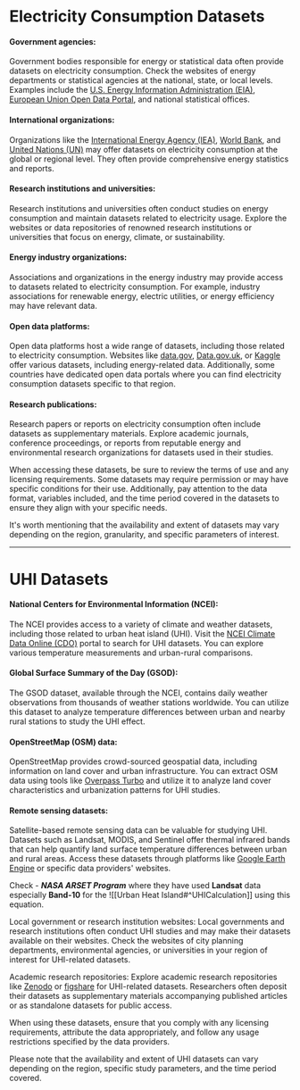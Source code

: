 # Electricity Consumption Datasets

#### Government agencies: 
Government bodies responsible for energy or statistical data often provide datasets on electricity consumption. Check the websites of energy departments or statistical agencies at the national, state, or local levels. Examples include the [U.S. Energy Information Administration (EIA)](https://www.eia.gov/), [European Union Open Data Portal](https://data.europa.eu/euodp/en/home), and national statistical offices.

#### International organizations: 
Organizations like the [International Energy Agency (IEA)](https://www.iea.org/), [World Bank](https://databank.worldbank.org/home), and [United Nations (UN)](https://data.un.org/) may offer datasets on electricity consumption at the global or regional level. They often provide comprehensive energy statistics and reports.

#### Research institutions and universities: 
Research institutions and universities often conduct studies on energy consumption and maintain datasets related to electricity usage. Explore the websites or data repositories of renowned research institutions or universities that focus on energy, climate, or sustainability.

#### Energy industry organizations: 
Associations and organizations in the energy industry may provide access to datasets related to electricity consumption. For example, industry associations for renewable energy, electric utilities, or energy efficiency may have relevant data.

#### Open data platforms: 
Open data platforms host a wide range of datasets, including those related to electricity consumption. Websites like [data.gov](https://www.data.gov/), [Data.gov.uk](https://data.gov.uk/), or [Kaggle](https://www.kaggle.com/datasets) offer various datasets, including energy-related data. Additionally, some countries have dedicated open data portals where you can find electricity consumption datasets specific to that region.

#### Research publications: 
Research papers or reports on electricity consumption often include datasets as supplementary materials. Explore academic journals, conference proceedings, or reports from reputable energy and environmental research organizations for datasets used in their studies.

When accessing these datasets, be sure to review the terms of use and any licensing requirements. Some datasets may require permission or may have specific conditions for their use. Additionally, pay attention to the data format, variables included, and the time period covered in the datasets to ensure they align with your specific needs.

It's worth mentioning that the availability and extent of datasets may vary depending on the region, granularity, and specific parameters of interest.

---
# UHI Datasets

#### National Centers for Environmental Information (NCEI): 
The NCEI provides access to a variety of climate and weather datasets, including those related to urban heat island (UHI). Visit the [NCEI Climate Data Online (CDO)](https://www.ncdc.noaa.gov/cdo-web/) portal to search for UHI datasets. You can explore various temperature measurements and urban-rural comparisons.

#### Global Surface Summary of the Day (GSOD): 
The GSOD dataset, available through the NCEI, contains daily weather observations from thousands of weather stations worldwide. You can utilize this dataset to analyze temperature differences between urban and nearby rural stations to study the UHI effect.

#### OpenStreetMap (OSM) data: 
OpenStreetMap provides crowd-sourced geospatial data, including information on land cover and urban infrastructure. You can extract OSM data using tools like [Overpass Turbo](https://overpass-turbo.eu/) and utilize it to analyze land cover characteristics and urbanization patterns for UHI studies.

#### Remote sensing datasets: 
Satellite-based remote sensing data can be valuable for studying UHI. Datasets such as Landsat, MODIS, and Sentinel offer thermal infrared bands that can help quantify land surface temperature differences between urban and rural areas. Access these datasets through platforms like [Google Earth Engine](https://earthengine.google.com/) or specific data providers' websites. 

Check - ***NASA ARSET Program*** where they have used **Landsat** data especially **Band-10** for the ![[Urban Heat Island#^UHICalculation]] using this equation.

Local government or research institution websites: Local governments and research institutions often conduct UHI studies and may make their datasets available on their websites. Check the websites of city planning departments, environmental agencies, or universities in your region of interest for UHI-related datasets.

Academic research repositories: Explore academic research repositories like [Zenodo](https://zenodo.org/) or [figshare](https://figshare.com/) for UHI-related datasets. Researchers often deposit their datasets as supplementary materials accompanying published articles or as standalone datasets for public access.

When using these datasets, ensure that you comply with any licensing requirements, attribute the data appropriately, and follow any usage restrictions specified by the data providers.

Please note that the availability and extent of UHI datasets can vary depending on the region, specific study parameters, and the time period covered.